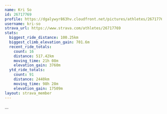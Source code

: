 ```yaml
---
name: Kri So
id: 26717769
profile: https://dgalywyr863hv.cloudfront.net/pictures/athletes/26717769/7761026/13/large.jpg
username: kri-so
strava_url: https://www.strava.com/athletes/26717769
stats:
  biggest_ride_distance: 100.25km
  biggest_climb_elevation_gain: 701.6m
  recent_ride_totals:
    count: 16
    distance: 517.42km
    moving_time: 21h 08m
    elevation_gain: 3760m
  ytd_ride_totals:
    count: 91
    distance: 2440km
    moving_time: 98h 28m
    elevation_gain: 17509m
layout: strava_member
--- 
```

...
